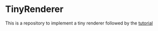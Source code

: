 # TinyRenderer

This is a repository to implement a tiny renderer followed by the [tutorial](https://github.com/ssloy/tinyrenderer/wiki)
